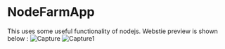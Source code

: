 # NodeFarmApp
This uses some useful functionality of nodejs.
Webstie preview is shown below :
![Capture](https://user-images.githubusercontent.com/43849911/63861250-29984d00-c9c8-11e9-9d50-b4ebd306c103.JPG)
![Capture1](https://user-images.githubusercontent.com/43849911/63861252-29984d00-c9c8-11e9-8b44-88c11695c76c.JPG)
